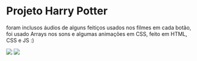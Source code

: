 # Projeto Harry Potter
<p> foram inclusos áudios de alguns feitiços usados nos filmes em cada botão, foi usado Arrays nos sons e algumas animações em CSS, feito em HTML, CSS e JS :) </p>

<img src="https://pbs.twimg.com/media/FbwQpfLWYAIPMEp?format=jpg&name=4096x4096">
<img src="https://pbs.twimg.com/media/FbwQs5-WIAA5imf?format=jpg&name=4096x4096">
